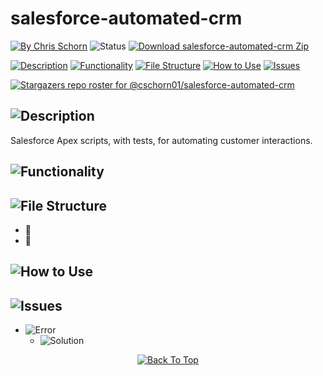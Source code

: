 # salesforce-automated-crm

[![By Chris Schorn](https://img.shields.io/badge/Author-Chris_Schorn-FFFFFF?style=for-the-badge)](https://github.com/cschorn01)
![Status](https://img.shields.io/badge/Status-working-FFFFFF?style=for-the-badge)
[![Download salesforce-automated-crm Zip](https://img.shields.io/badge/Download_salesforce_automated_crm_Zip-FFFFFF?style=for-the-badge)](https://github.com/cschorn01/salesforce-automated-crm/archive/refs/heads/main.zip)

<!-- [![MIT License](https://img.shields.io/badge/License-MIT-A31B34?style=for-the-badge)](https://mit-license.org/) **Not MIT Licensed, just an example** -->

[![Description](https://img.shields.io/badge/Description-FFFFFF?style=for-the-badge)](https://github.com/cschorn01/salesforce-automated-crm/tree/main#description)
[![Functionality](https://img.shields.io/badge/Functionality-FFFFFF?style=for-the-badge)](https://github.com/cschorn01/salesforce-automated-crm/tree/main#functionality)
[![File Structure](https://img.shields.io/badge/file_structure-FFFFFF?style=for-the-badge)](https://github.com/cschorn01/salesforce-automated-crm/tree/main#file-structure)
[![How to Use](https://img.shields.io/badge/how_to_use-FFFFFF?style=for-the-badge)](https://github.com/cschorn01/salesforce-automated-crm/tree/main#how-to-use)
[![Issues](https://img.shields.io/badge/issues-FFFFFF?style=for-the-badge)](https://github.com/cschorn01/salesforce-automated-crm/blob/main/README.md#issues)

[![Stargazers repo roster for @cschorn01/salesforce-automated-crm](https://reporoster.com/stars/cschorn01/salesforce-automated-crm)](https://github.com/cschorn01/salesforce-automated-crm/stargazers)


## ![Description](https://img.shields.io/badge/Description-FFFFFF?style=for-the-badge)

Salesforce Apex scripts, with tests, for automating customer interactions.

## ![Functionality](https://img.shields.io/badge/Functionality-FFFFFF?style=for-the-badge)


## ![File Structure](https://img.shields.io/badge/file_structure-FFFFFF?style=for-the-badge)
<!-- Emoji Cheat Sheet: https://github.com/ikatyang/emoji-cheat-sheet/blob/master/README.md -->

- :file_folder: 
- :page_facing_up: 

## ![How to Use](https://img.shields.io/badge/how_to_use-FFFFFF?style=for-the-badge)


## ![Issues](https://img.shields.io/badge/issues-FFFFFF?style=for-the-badge)

- ![Error](https://img.shields.io/badge/Error-A31B34?style=for-the-badge) 
  - ![Solution](https://img.shields.io/badge/Solution-5CBA5B?style=for-the-badge) 

<div align="center" dir="auto">
  <a href="https://github.com/cschorn01/salesforce-automated-crm">
    <img src="https://img.shields.io/badge/Back_To_Top-FFFFFF?style=for-the-badge" alt="Back To Top">
  </a>
</div>
